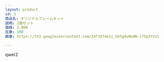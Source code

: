 ```yaml
---
layout: product
id: 1
商品名: オリジナルフレームキット
説明: 2個セット
価格: 2,000
在庫: 100
画像: https://lh3.googleusercontent.com/Z4T3X74e1i_Qk5gdvWoHN-iT5pZYXslJbsOVWaDdHn0vOejuvDYgCJC2-AMYDGkUacN-VeV9Y4kd

---
```


qwer2
